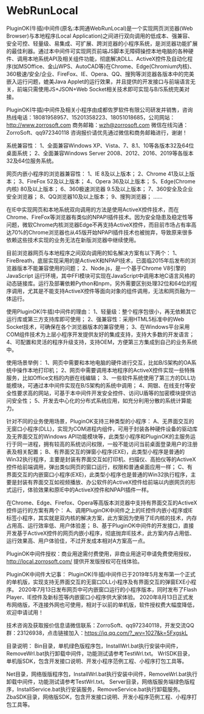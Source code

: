 ﻿# WebRunLocal
   PluginOK(牛插)中间件(原名:本网通WebRunLocal)是一个实现网页浏览器(Web Browser)与本地程序(Local Application)之间进行双向调用的低成本、强兼容、安全可控、轻量级、易集成、可扩展、跨浏览器的小程序系统，是浏览器功能扩展的最佳利器。通过本中间件可实现网页前端JS脚本无障碍操控本地电脑的各种硬件、调用本地系统API及相关组件功能，彻底解决DLL、ActiveX控件及自动化程序(如MSOffice、金山WPS、AutoCAD等)在Chrome、Edge(Chromium内核)、360极速/安全/企业、FireFox、IE、Opera、QQ、搜狗等浏览器各版本中的完美嵌入运行问题，媲美Java Applet的运行效果，并且提供的开发接口与前端语言无关，前端只需使用JS+JSON+Web Socket相关技术即可实现与B/S系统完美对接。

PluginOK(牛插)中间件及相关小程序由成都佐罗软件有限公司研发并销售，咨询热线电话：18081958957、15201358223、18051018685，公司网站：http://www.zorrosoft.com 商务邮箱：wzh@zorrosoft.com 微信在线沟通：ZorroSoft、qq972340118 咨询报价请优先通过微信和商务邮箱进行，谢谢！

系统兼容性：
1、全面兼容Windows XP、Vista、7、8.1、10等各版本32及64位桌面系统；
2、全面兼容Windows Server 2008、2012、2016、2019等各版本32及64位服务系统。

网页内嵌小程序的浏览器兼容性：
1、IE 8及以上版本；
2、Chrome 41及以上版本；
3、FireFox 52及以上版本；
4、Opera 36及以上版本；
5、Edge(Chrome内核) 80及以上版本；
6、360极速浏览器 9.5及以上版本；
7、360安全及企业安全浏览器；
8、QQ浏览器10及以上版本；
9、搜狗浏览器；
......

   在IE中实现网页和本地系统双向调用的方法是使用ActiveX控件技术，而在Chrome、FireFox等浏览器有类似的NPAPI插件技术。因为安全隐患及稳定性等问题，微软Chrome内核浏览器Edge不再支持ActiveX控件，而目前市场占有率高达70%的Chrome浏览器也从45版开始NPAPI插件技术也被抛弃，导致原来很多依赖这些技术实现的业务无法在新版浏览器中继续使用。

目前浏览器网页与本地程序之间双向调用的知名解决方案有以下两个：
1、FireBreath，底层实现采用的是ActiveX和NPAPI技术，已面临2015年后发布的浏览器版本不能兼容使用的问题；
2、Node.js，是一个基于Chrome V8引擎的 JavaScript 运行环境，其中FFI模块可实现在JavaScript中调用本地C语言风格的动态链接库。运行及部署依赖Python和npm，另外需要区别处理32位和64位的程序调用，尤其是不能支持ActiveX控件等面向对象的组件调用，无法和网页融为一体运行。

使用PluginOK(牛插)中间件的理由：
1、轻量级：整个程序包很小，再无依赖其它运行库或第三方支持库即可使用；
2、强兼容性：采用HTML5标准中的Web Socket技术，可确保在各个浏览器版本的兼容使用；
3、在Windows平台采用COM组件技术为上层小程序开发提供友好的集成支持，支持大多数的开发语言；
4、可配置和灵活的程序升级支持，支持OEM，方便第三方集成到自己的业务系统中。

使用场景举例：
1、网页中需要和本地电脑的硬件进行交互，比如B/S架构的OA系统中操作本地打印机；
2、网页中需要调用本地程序的ActiveX控件实现一些特殊服务，比如Office文档的内嵌在线编辑；
3、一些软件系统使用了第三方的DLL功能模块，可通过本中间件实现在B/S架构的系统中调用；
4、网银、在线支付等安全性要求高的网站，可基于本中间件开发安全控件、访问U盾等的加密模块提供访问安全性；
5、开发去中心化的分布式系统应用，如充分利用分散的系统计算能力。

针对不同的业务使用场景，PluginOK支持三种类型的小程序：
A、无界面交互的无窗口小程序(DLL)，实现为COM进程内组件，可用于封装各种硬件设备的驱动库及无界面交互的Windows API功能模块等，此类型小程序和PluginOK的主服务运行于同一进程，拥有较高的系统访问权限，一般不能访问当前桌面登录用户的注册表及相关配置；
B、有界面交互的弹窗小程序(EXE)，此类型小程序是普通的Win32执行程序，主要是封装有界面交互如打印机、扫描仪、高拍仪等的ActiveX控件给前端调用，弹出类似网页的窗口运行，权限和普通桌面应用一样；
C、有界面交互的内嵌窗口小程序(EXE)，此类型小程序也是普通的Win32执行程序，主要是封装有界面交互如视频播放、办公软件的ActiveX控件给前端以内嵌网页的形式运行，体验效果和原IE中的ActiveX控件和NPAPI插件一样。

在Chrome、Edge、Firefox、Opera等高版本浏览器中支持有界面交互的ActiveX控件运行的方案有两个：
A、调用PluginOK中间件之上的IE控件内嵌小程序或IE标签小程序，其实就是双内核的解决方案，此方案因为使用了IE内核的技术，内存占用高、运行效率低、用户体验差；
B、基于PluginOK中间件的开发接口，直接开发基于ActiveX控件的网页内嵌小程序，彻底抛弃IE技术，此方案内存占用低、运行效果高、用户体验佳，不过开发成本相对A方案高一点。

PluginOK中间件授权：商业用途需付费使用，非商业用途可申请免费使用授权，http://local.zorrosoft.com/ 提供开发版授权可在线体验。

PluginOK中间件大记事：
PluginOK(牛插)中间件已于2019年5月发布第一个正式的单机版，实现支持无界面交互的无窗口DLL小程序及有界面交互的弹窗EXE小程序。
2020年7月13日发布网页中可内嵌窗口运行的小程序版本，同时发布了Flash Player、IE控件及新标签等内嵌窗口小程序供大家体验。
2020年8月13日正式发布网络版，不连接外网也可使用，相对于以前的单机版，软件授权费大幅度降低，欢迎申请试用！

技术咨询及获取报价信息请微信联系：ZorroSoft、qq972340118，开发交流QQ群：23126938，点击链接加入：https://jq.qq.com/?_wv=1027&k=5FxgskL

目录说明：
Bin目录，单机绿色版程序包，InstallWrl.bat执行安装中间件，RemoveWrl.bat执行卸载中间件，功能测试请参考TestWrl.txt。
WrlSDK目录，单机版SDK，包含开发接口说明、开发小程序范例工程、小程序打包工具等。

Net目录，网络版版程序包，InstallWrl.bat执行安装中间件，RemoveWrl.bat执行卸载中间件，功能测试请参考TestWrl.txt。
Server目录，网络版服务端绿色版程序，InstallService.bat执行安装服务，RemoveService.bat执行卸载服务。
ZbaSDK目录，网络版SDK，包含开发接口说明、开发小程序范例工程、小程序打包工具等。

